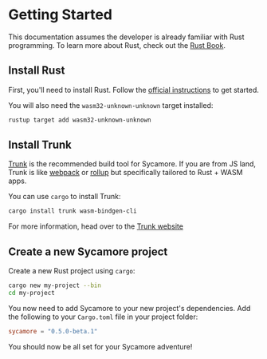 # Getting Started

This documentation assumes the developer is already familiar with Rust programming. To learn more about Rust, check out the [Rust Book](https://doc.rust-lang.org/stable/book/).

## Install Rust

First, you'll need to install Rust. Follow the [official instructions](https://www.rust-lang.org/tools/install) to get started.

You will also need the `wasm32-unknown-unknown` target installed:

```bash
rustup target add wasm32-unknown-unknown
```

## Install Trunk

[Trunk](https://trunkrs.dev) is the recommended build tool for Sycamore.
If you are from JS land, Trunk is like [webpack](https://webpack.js.org/) or [rollup](https://rollupjs.org/) but specifically tailored to Rust + WASM apps.

You can use `cargo` to install Trunk:

```bash
cargo install trunk wasm-bindgen-cli
```

For more information, head over to the [Trunk website](https://trunkrs.dev)

## Create a new Sycamore project

Create a new Rust project using `cargo`:

```bash
cargo new my-project --bin
cd my-project
```

You now need to add Sycamore to your new project's dependencies. Add the following to your `Cargo.toml` file in your project folder:

```toml
sycamore = "0.5.0-beta.1"
```

You should now be all set for your Sycamore adventure!
